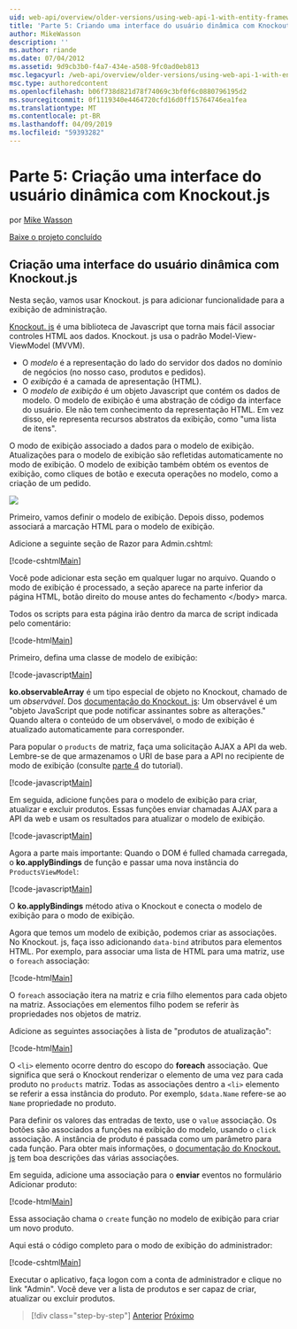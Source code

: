 ```yaml
---
uid: web-api/overview/older-versions/using-web-api-1-with-entity-framework-5/using-web-api-with-entity-framework-part-5
title: 'Parte 5: Criando uma interface do usuário dinâmica com Knockout. js | Microsoft Docs'
author: MikeWasson
description: ''
ms.author: riande
ms.date: 07/04/2012
ms.assetid: 9d9cb3b0-f4a7-434e-a508-9fc0ad0eb813
msc.legacyurl: /web-api/overview/older-versions/using-web-api-1-with-entity-framework-5/using-web-api-with-entity-framework-part-5
msc.type: authoredcontent
ms.openlocfilehash: b06f738d821d78f74069c3bf0f6c0880796195d2
ms.sourcegitcommit: 0f1119340e4464720cfd16d0ff15764746ea1fea
ms.translationtype: MT
ms.contentlocale: pt-BR
ms.lasthandoff: 04/09/2019
ms.locfileid: "59393282"
---
```

# <a name="part-5-creating-a-dynamic-ui-with-knockoutjs"></a>Parte 5: Criação uma interface do usuário dinâmica com Knockout.js

por [Mike Wasson](https://github.com/MikeWasson)

[Baixe o projeto concluído](http://code.msdn.microsoft.com/ASP-NET-Web-API-with-afa30545)

## <a name="creating-a-dynamic-ui-with-knockoutjs"></a>Criação uma interface do usuário dinâmica com Knockout.js

Nesta seção, vamos usar Knockout. js para adicionar funcionalidade para a exibição de administração.

[Knockout. js](http://knockoutjs.com/) é uma biblioteca de Javascript que torna mais fácil associar controles HTML aos dados. Knockout. js usa o padrão Model-View-ViewModel (MVVM).

- O *modelo* é a representação do lado do servidor dos dados no domínio de negócios (no nosso caso, produtos e pedidos).
- O *exibição* é a camada de apresentação (HTML).
- O *modelo de exibição* é um objeto Javascript que contém os dados de modelo. O modelo de exibição é uma abstração de código da interface do usuário. Ele não tem conhecimento da representação HTML. Em vez disso, ele representa recursos abstratos da exibição, como "uma lista de itens".

O modo de exibição associado a dados para o modelo de exibição. Atualizações para o modelo de exibição são refletidas automaticamente no modo de exibição. O modelo de exibição também obtém os eventos de exibição, como cliques de botão e executa operações no modelo, como a criação de um pedido.

![](using-web-api-with-entity-framework-part-5/_static/image1.png)

Primeiro, vamos definir o modelo de exibição. Depois disso, podemos associará a marcação HTML para o modelo de exibição.

Adicione a seguinte seção de Razor para Admin.cshtml:

[!code-cshtml[Main](using-web-api-with-entity-framework-part-5/samples/sample1.cshtml)]

Você pode adicionar esta seção em qualquer lugar no arquivo. Quando o modo de exibição é processado, a seção aparece na parte inferior da página HTML, botão direito do mouse antes do fechamento &lt;/body&gt; marca.

Todos os scripts para esta página irão dentro da marca de script indicada pelo comentário:

[!code-html[Main](using-web-api-with-entity-framework-part-5/samples/sample2.html)]

Primeiro, defina uma classe de modelo de exibição:

[!code-javascript[Main](using-web-api-with-entity-framework-part-5/samples/sample3.js)]

**ko.observableArray** é um tipo especial de objeto no Knockout, chamado de um *observável*. Dos [documentação do Knockout. js](http://knockoutjs.com/documentation/observables.html): Um observável é um "objeto JavaScript que pode notificar assinantes sobre as alterações." Quando altera o conteúdo de um observável, o modo de exibição é atualizado automaticamente para corresponder.

Para popular o `products` de matriz, faça uma solicitação AJAX a API da web. Lembre-se de que armazenamos o URI de base para a API no recipiente de modo de exibição (consulte [parte 4](using-web-api-with-entity-framework-part-4.md) do tutorial).

[!code-javascript[Main](using-web-api-with-entity-framework-part-5/samples/sample4.js?highlight=5)]

Em seguida, adicione funções para o modelo de exibição para criar, atualizar e excluir produtos. Essas funções enviar chamadas AJAX para a API da web e usam os resultados para atualizar o modelo de exibição.

[!code-javascript[Main](using-web-api-with-entity-framework-part-5/samples/sample5.js?highlight=7)]

Agora a parte mais importante: Quando o DOM é fulled chamada carregada, o **ko.applyBindings** de função e passar uma nova instância do `ProductsViewModel`:

[!code-javascript[Main](using-web-api-with-entity-framework-part-5/samples/sample6.js)]

O **ko.applyBindings** método ativa o Knockout e conecta o modelo de exibição para o modo de exibição.

Agora que temos um modelo de exibição, podemos criar as associações. No Knockout. js, faça isso adicionando `data-bind` atributos para elementos HTML. Por exemplo, para associar uma lista de HTML para uma matriz, use o `foreach` associação:

[!code-html[Main](using-web-api-with-entity-framework-part-5/samples/sample7.html?highlight=1)]

O `foreach` associação itera na matriz e cria filho elementos para cada objeto na matriz. Associações em elementos filho podem se referir às propriedades nos objetos de matriz.

Adicione as seguintes associações à lista de "produtos de atualização":

[!code-html[Main](using-web-api-with-entity-framework-part-5/samples/sample8.html)]

O `<li>` elemento ocorre dentro do escopo do **foreach** associação. Que significa que será o Knockout renderizar o elemento de uma vez para cada produto no `products` matriz. Todas as associações dentro a `<li>` elemento se referir a essa instância do produto. Por exemplo, `$data.Name` refere-se ao `Name` propriedade no produto.

Para definir os valores das entradas de texto, use o `value` associação. Os botões são associados a funções na exibição do modelo, usando o `click` associação. A instância de produto é passada como um parâmetro para cada função. Para obter mais informações, o [documentação do Knockout. js](http://knockoutjs.com/documentation/observables.html) tem boa descrições das várias associações.

Em seguida, adicione uma associação para o **enviar** eventos no formulário Adicionar produto:

[!code-html[Main](using-web-api-with-entity-framework-part-5/samples/sample9.html)]

Essa associação chama o `create` função no modelo de exibição para criar um novo produto.

Aqui está o código completo para o modo de exibição do administrador:

[!code-cshtml[Main](using-web-api-with-entity-framework-part-5/samples/sample10.cshtml)]

Executar o aplicativo, faça logon com a conta de administrador e clique no link "Admin". Você deve ver a lista de produtos e ser capaz de criar, atualizar ou excluir produtos.

> [!div class="step-by-step"]
> [Anterior](using-web-api-with-entity-framework-part-4.md)
> [Próximo](using-web-api-with-entity-framework-part-6.md)
